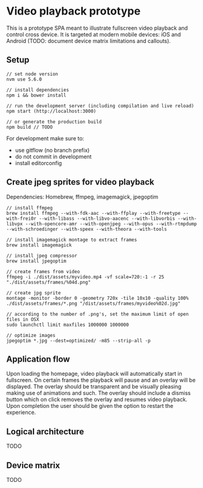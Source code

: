 Video playback prototype
========================

This is a prototype SPA meant to illustrate fullscreen video playback and control cross device. It is targeted at modern mobile devices: iOS and Android (TODO: document device matrix limitations and callouts).

Setup
-----

```
// set node version
nvm use 5.6.0

// install dependencies
npm i && bower install

// run the development server (including compilation and live reload)
npm start (http://localhost:3000)

// or generate the production build
npm build // TODO
```

For development make sure to:

- use gitflow (no branch prefix)
- do not commit in development
- install editorconfig

Create jpeg sprites for video playback
--------------------------------------

Dependencies: Homebrew, ffmpeg, imagemagick, jpegoptim

```
// install ffmpeg 
brew install ffmpeg --with-fdk-aac --with-ffplay --with-freetype --with-frei0r --with-libass --with-libvo-aacenc --with-libvorbis --with-libvpx --with-opencore-amr --with-openjpeg --with-opus --with-rtmpdump --with-schroedinger --with-speex --with-theora --with-tools

// install imagemagick montage to extract frames
brew install imagemagick

// install jpeg compressor
brew install jpegoptim

// create frames from video
ffmpeg -i ./dist/assets/myvideo.mp4 -vf scale=720:-1 -r 25 "./dist/assets/frames/%04d.png"

// create jpg sprite
montage -monitor -border 0 -geometry 720x -tile 10x10 -quality 100% ./dist/assets/frames/*.png "/dist/assets/frames/myvideo%02d.jpg"

// according to the number of .png's, set the maximum limit of open files in OSX
sudo launchctl limit maxfiles 1000000 1000000

// optimize images 
jpegoptim *.jpg --dest=optimized/ -m85 --strip-all -p
```

Application flow
----------------

Upon loading the homepage, video playback will automatically start in fullscreen. On certain frames the playback will pause and an overlay will be displayed. The overlay should be transparent and be visually pleasing making use of animations and such. The overlay should include a dismiss button which on click removes the overlay and resumes video playback. Upon completion the user should be
given the option to restart the experience.

Logical architecture
--------------------

TODO

Device matrix
-------------

TODO
